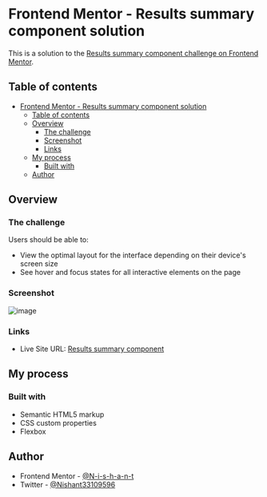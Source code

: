 # Frontend Mentor - Results summary component solution

This is a solution to the [Results summary component challenge on Frontend Mentor](https://www.frontendmentor.io/challenges/results-summary-component-CE_K6s0maV).

## Table of contents

- [Frontend Mentor - Results summary component solution](#frontend-mentor---results-summary-component-solution)
  - [Table of contents](#table-of-contents)
  - [Overview](#overview)
    - [The challenge](#the-challenge)
    - [Screenshot](#screenshot)
    - [Links](#links)
  - [My process](#my-process)
    - [Built with](#built-with)
  - [Author](#author)
## Overview

### The challenge

Users should be able to:

- View the optimal layout for the interface depending on their device's screen size
- See hover and focus states for all interactive elements on the page

### Screenshot

![image](https://github.com/N-i-s-h-a-n-t/Results-summary-component/assets/88312394/74b150f4-42bb-4583-b538-6bba642d8d16)

### Links

- Live Site URL: [Results summary component](https://n-i-s-h-a-n-t.github.io/Results-summary-component/)

## My process

### Built with

- Semantic HTML5 markup
- CSS custom properties
- Flexbox


## Author

- Frontend Mentor - [@N-i-s-h-a-n-t](https://www.frontendmentor.io/profile/N-i-s-h-a-n-t)
- Twitter - [@Nishant33109596](https://www.twitter.com/@Nishant33109596)
